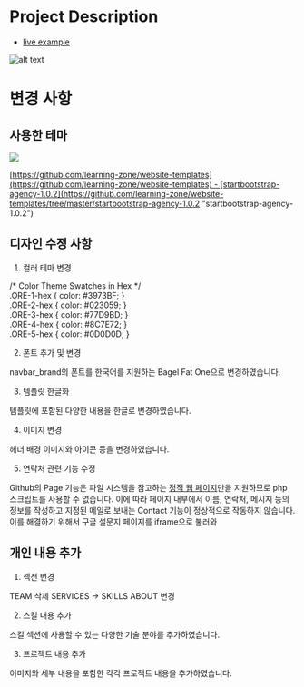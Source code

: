 # Project Description

* [live example](https://learning-zone.github.io/website-templates/startbootstrap-agency-1.0.2)

![alt text](https://github.com/learning-zone/website-templates/blob/master/assets/startbootstrap-agency-1.0.2.png "startbootstrap-agency-1.0.2")

# 변경 사항

## 사용한 테마

![](Files/startbootstrap-agency-1.0.2.png)  

[https://github.com/learning-zone/website-templates](https://github.com/learning-zone/website-templates) - [startbootstrap-agency-1.0.2](https://github.com/learning-zone/website-templates/tree/master/startbootstrap-agency-1.0.2 "startbootstrap-agency-1.0.2")

  

## 디자인 수정 사항

1. 컬러 테마 변경

/\* Color Theme Swatches in Hex \*/  
.ORE-1-hex { color: #3973BF; }  
.ORE-2-hex { color: #023059; }  
.ORE-3-hex { color: #77D9BD; }  
.ORE-4-hex { color: #8C7E72; }  
.ORE-5-hex { color: #0D0D0D; }

  

2. 폰트 추가 및 변경

navbar\_brand의 폰트를 한국어를 지원하는 Bagel Fat One으로 변경하였습니다.

  

3. 템플릿 한글화

템플릿에 포함된 다양한 내용을 한글로 변경하였습니다.

  

4. 이미지 변경
 
헤더 배경 이미지와 아이콘 등을 변경하였습니다.
  

5. 연락처 관련 기능 수정

Github의 Page 기능은 파일 시스템을 참고하는 [정적 웹 페이지](https://ko.wikipedia.org/wiki/%EC%A0%95%EC%A0%81_%EC%9B%B9_%ED%8E%98%EC%9D%B4%EC%A7%80 "https://ko.wikipedia.org/wiki/%EC%A0%95%EC%A0%81_%EC%9B%B9_%ED%8E%98%EC%9D%B4%EC%A7%80")만을 지원하므로 php 스크립트를 사용할 수 없습니다. 이에 따라 페이지 내부에서 이름, 연락처, 메시지 등의 정보를 작성하고 지정된 메일로 보내는 Contact 기능이 정상적으로 작동하지 않습니다. 이를 해결하기 위해서 구글 설문지 페이지를 iframe으로 불러와 

  

## 개인 내용 추가

  

1. 섹션 변경
  

TEAM 삭제
SERVICES -> SKILLS
ABOUT 변경

  

2. 스킬 내용 추가
  

스킬 섹션에 사용할 수 있는 다양한 기술 분야를 추가하였습니다.
  

3. 프로젝트 내용 추가
  

이미지와 세부 내용을 포함한 각각 프로젝트 내용을 추가하였습니다.